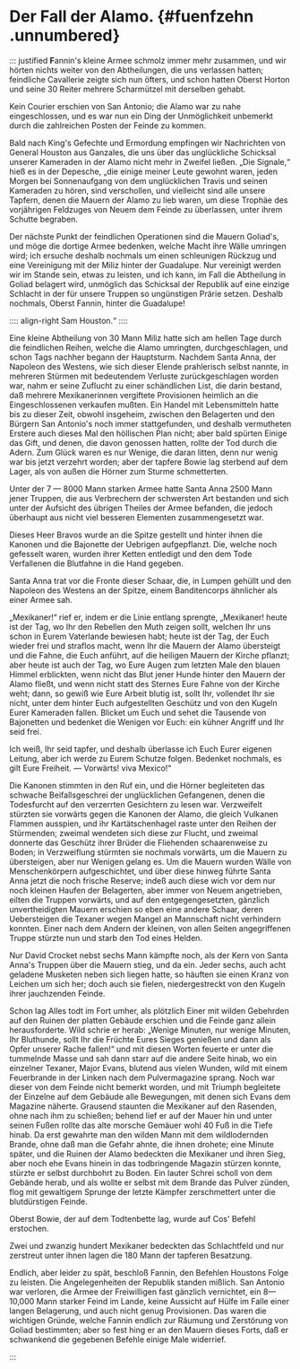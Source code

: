 # Der Fall der Alamo. {#fuenfzehn .unnumbered}

::: justified
**F**annin's kleine Armee schmolz immer mehr zusammen, und wir hörten nichts weiter
von den Abtheilungen, die uns verlassen hatten; feindliche Cavallerie zeigte
sich nun öfters, und schon hatten Oberst Horton und seine 30 Reiter mehrere
Scharmützel mit derselben gehabt.

Kein Courier erschien von San Antonio; die Alamo war zu nahe eingeschlossen, und
es war nun ein Ding der Unmöglichkeit unbemerkt durch die zahlreichen Posten der
Feinde zu kommen.

Bald nach King's Gefechte und Ermordung empfingen wir Nachrichten von General
Houston aus Ganzales, die uns über das unglückliche Schicksal unserer Kameraden
in der Alamo nicht mehr in Zweifel ließen. „Die Signale,“ hieß es in der
Depesche, „die einige meiner Leute gewohnt waren, jeden Morgen bei Sonnenaufgang
von dem unglücklichen Travis und seinen Kameraden zu hören, sind verschollen,
und vielleicht sind alle unsere Tapfern, denen die Mauern der Alamo zu lieb
waren, um diese Trophäe des vorjährigen Feldzuges von Neuem dem Feinde zu
überlassen, unter ihrem Schutte begraben.

Der nächste Punkt der feindlichen Operationen sind die Mauern Goliad's, und möge
die dortige Armee bedenken, welche Macht ihre Wälle umringen wird; ich ersuche
deshalb nochmals um einen schleunigen Rückzug und eine Vereinigung mit der Miliz
hinter der Guadalupe. Nur vereinigt werden wir im Stande sein, etwas zu leisten,
und ich kann, im Fall die Abtheilung in Goliad belagert wird, unmöglich das
Schicksal der Republik auf eine einzige Schlacht in der für unsere Truppen so
ungünstigen Prärie setzen. Deshalb nochmals, Oberst Fannin,
hinter die Guadalupe!

:::: align-right
Sam Houston.“
::::

Eine kleine Abtheilung von 30 Mann Miliz hatte sich am hellen Tage durch die
feindlichen Reihen, welche die Alamo umringten, durchgeschlagen, und schon Tags
nachher begann der Hauptsturm. Nachdem Santa Anna, der Napoleon des Westens, wie
sich dieser Elende prahlerisch selbst nannte, in mehreren Stürmen mit
bedeutendem Verluste zurückgeschlagen worden war, nahm er seine Zuflucht zu
einer schändlichen List, die darin bestand, daß mehrere Mexikanerinnen
vergiftete Provisionen heimlich an die Eingeschlossenen verkaufen mußten. Ein
Handel mit Lebensmitteln hatte bis zu dieser Zeit, obwohl insgeheim, zwischen
den Belagerten und den Bürgern San Antonio's noch immer stattgefunden, und
deshalb vermutheten Erstere auch dieses Mal den höllischen Plan nicht; aber bald
spürten Einige das Gift, und denen, die davon genossen hatten, rollte der Tod
durch die Adern. Zum Glück waren es nur Wenige, die daran litten, denn nur wenig
war bis jetzt verzehrt worden; aber der tapfere Bowie lag sterbend auf dem
Lager, als von außen die Hörner zum Sturme schmetterten.

Unter der 7 — 8000 Mann starken Armee hatte Santa Anna 2500 Mann jener Truppen,
die aus Verbrechern der schwersten Art bestanden und sich unter der Aufsicht des
übrigen Theiles der Armee befanden, die jedoch überhaupt aus nicht viel besseren
Elementen zusammengesetzt war.

Dieses Heer Bravos wurde an die Spitze gestellt und hinter ihnen die Kanonen und
die Bajonette der Uebrigen aufgepflanzt. Die, welche noch gefesselt waren,
wurden ihrer Ketten entledigt und den dem Tode Verfallenen die Blutfahne in die
Hand gegeben.

Santa Anna trat vor die Fronte dieser Schaar, die, in Lumpen gehüllt und den
Napoleon des Westens an der Spitze, einem Banditencorps ähnlicher als einer
Armee sah.

„Mexikaner!“ rief er, indem er die Linie entlang sprengte, „Mexikaner! heute ist
der Tag, wo Ihr den Rebellen den Muth zeigen sollt, welchen Ihr uns schon in
Eurem Vaterlande bewiesen habt; heute ist der Tag, der Euch wieder frei und
straflos macht, wenn Ihr die Mauern der Alamo übersteigt und die Fahne, die Euch
anführt, auf die heiligen Mauern der Kirche pflanzt; aber heute ist auch der
Tag, wo Eure Augen zum letzten Male den blauen Himmel erblickten, wenn nicht das
Blut jener Hunde hinter den Mauern der Alamo fließt, und wenn nicht statt des
Sternes Eure Fahne von der Kirche weht; dann, so gewiß wie Eure Arbeit blutig
ist, sollt Ihr, vollendet Ihr sie nicht, unter dem hinter Euch aufgestellten
Geschütz und von den Kugeln Eurer Kameraden fallen. Blicket um Euch und sehet
die Tausende von Bajonetten und bedenket die Wenigen vor Euch: ein kühner
Angriff und Ihr seid frei.

Ich weiß, Ihr seid tapfer, und deshalb überlasse ich Euch Eurer eigenen Leitung,
aber ich werde zu Eurem Schutze folgen. Bedenket nochmals, es gilt Eure
Freiheit. — Vorwärts! viva Mexico!“

Die Kanonen stimmten in den Ruf ein, und die Hörner begleiteten das schwache
Beifallsgeschrei der unglücklichen Gefangenen, denen die Todesfurcht auf den
verzerrten Gesichtern zu lesen war. Verzweifelt stürzten sie vorwärts gegen die
Kanonen der Alamo, die gleich Vulkanen Flammen ausspien, und ihr
Kartätschenhagel raste unter den Reihen der Stürmenden; zweimal wendeten sich
diese zur Flucht, und zweimal donnerte das Geschütz ihrer Brüder die Fliehenden
schaarenweise zu Boden; in Verzweiflung stürmten sie nochmals vorwärts, um die
Mauern zu übersteigen, aber nur Wenigen gelang es. Um die Mauern wurden Wälle
von Menschenkörpern aufgeschichtet, und über diese hinweg führte Santa Anna
jetzt die noch frische Reserve; indeß auch diese wich vor dem nur noch kleinen
Haufen der Belagerten, aber immer von Neuem angetrieben, eilten die Truppen
vorwärts, und auf den entgegengesetzten, gänzlich unvertheidigten Mauern
erschien so eben eine andere Schaar, deren Uebersteigen die Texaner wegen Mangel
an Mannschaft nicht verhindern konnten. Einer nach dem Andern der kleinen, von
allen Seiten angegriffenen Truppe stürzte nun und starb den Tod eines Helden.

Nur David Crocket nebst sechs Mann kämpfte noch, als der Kern von Santa Anna's
Truppen über die Mauern stieg, und da ein. Jeder sechs, auch acht geladene
Musketen neben sich liegen hatte, so häuften sie einen Kranz von Leichen um sich
her; doch auch sie fielen, niedergestreckt von den Kugeln ihrer jauchzenden
Feinde.

Schon lag Alles todt im Fort umher, als plötzlich Einer mit wilden Gebehrden auf
den Ruinen der platten Gebäude erschien und die Feinde ganz allein
herausforderte. Wild schrie er herab: „Wenige Minuten, nur wenige Minuten, Ihr
Bluthunde, sollt Ihr die Früchte Eures Sieges genießen und dann als Opfer
unserer Rache fallen!“ und mit diesen Worten feuerte er unter die tummelnde
Masse und sah dann starr auf die andere Seite hinab, wo ein einzelner Texaner,
Major Evans, blutend aus vielen Wunden, wild mit einem Feuerbrande in der Linken
nach dem Pulvermagazine sprang. Noch war dieser von dem Feinde nicht bemerkt
worden, und mit Triumph begleitete der Einzelne auf dem Gebäude alle Bewegungen,
mit denen sich Evans dem Magazine näherte. Grausend staunten die Mexikaner auf
den Rasenden, ohne nach ihm zu schießen; behend lief er auf der Mauer hin und
unter seinen Fußen rollte das alte morsche Gemäuer wohl 40 Fuß in die Tiefe
hinab. Da erst gewahrte man den wilden Mann mit dem wildlodernden Brande, ohne
daß man die Gefahr ahnte, die ihnen drohete; eine Minute später, und die Ruinen
der Alamo bedeckten die Mexikaner und ihren Sieg, aber noch ehe Evans hinein in
das todbringende Magazin stürzen konnte, stürzte er selbst durchbohrt zu Boden.
Ein lauter Schrei scholl von dem Gebände herab, und als wollte er selbst mit dem
Brande das Pulver zünden, flog mit gewaltigem Sprunge der letzte Kämpfer
zerschmettert unter die blutdürstigen Feinde.

Oberst Bowie, der auf dem Todtenbette lag, wurde auf Cos' Befehl erstochen.

Zwei und zwanzig hundert Mexikaner bedeckten das Schlachtfeld und nur zerstreut
unter ihnen lagen die 180 Mann der tapferen Besatzung.

Endlich, aber leider zu spät, beschloß Fannin, den Befehlen Houstons Folge zu
leisten. Die Angelegenheiten der Republik standen mißlich. San Antonio war
verloren, die Armee der Freiwilligen fast gänzlich vernichtet, ein 8— 10,000
Mann starker Feind im Lande, keine Aussicht auf Hülfe im Falle einer langen
Belagerung, und auch nicht genug Provisionen. Das waren die wichtigen Gründe,
welche Fannin endlich zur Räumung und Zerstörung von Goliad bestimmten; aber so
fest hing er an den Mauern dieses Forts, daß er schwankend die gegebenen Befehle
einige Male widerrief.

:::


